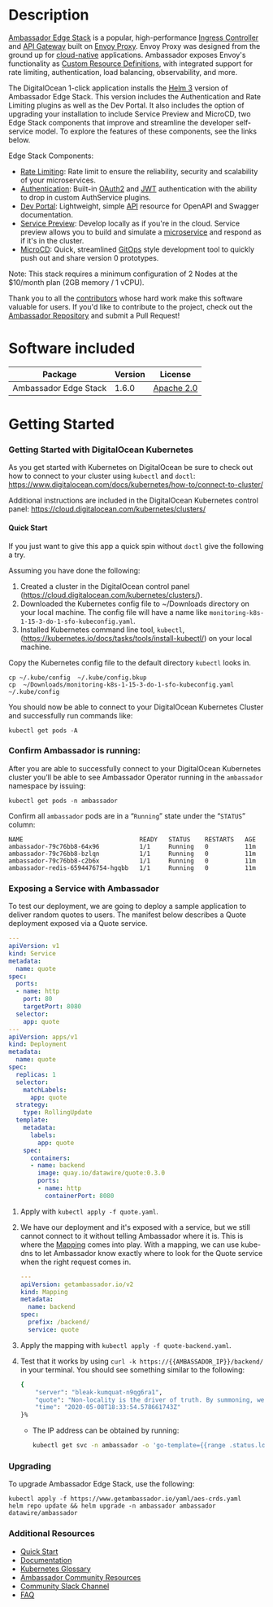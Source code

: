 # Description
[Ambassador Edge Stack](https://getambassador.io/) is a popular, high-performance [Ingress Controller](https://www.getambassador.io/products/edge-stack/api-gateway/) and [API Gateway](https://www.getambassador.io/learn/kubernetes-glossary/api-gateway/) built on [Envoy Proxy](https://www.envoyproxy.io/). Envoy Proxy was designed from the ground up for [cloud-native](https://www.getambassador.io/learn/kubernetes-glossary/cloud-native/) applications. Ambassador exposes Envoy's functionality as [Custom Resource Definitions](https://www.getambassador.io/learn/kubernetes-glossary/custom-resource-definition/), with integrated support for rate limiting, authentication, load balancing, observability, and more.

The DigitalOcean 1-click application installs the [Helm 3](https://helm.sh/docs/intro/install/) version of Ambassador Edge Stack.  This version includes the Authentication and Rate Limiting plugins as well as the Dev Portal.  It also includes the option of upgrading your installation to include Service Preview and MicroCD, two Edge Stack components that improve and streamline the developer self-service model.  To explore the features of these components, see the links below.

Edge Stack Components:
  - [Rate Limiting](https://www.getambassador.io/docs/latest/topics/using/rate-limits/rate-limits/): Rate limit to ensure the reliability, security and scalability of your microservices.
  - [Authentication](https://www.getambassador.io/products/edge-stack/api-gateway/security-authentication): Built-in [OAuth2](https://www.getambassador.io/learn/kubernetes-glossary/oauth/) and [JWT](https://www.getambassador.io/learn/kubernetes-glossary/jwt/) authentication with the ability to drop in custom AuthService plugins.
  - [Dev Portal](https://www.getambassador.io/docs/latest/topics/using/dev-portal/): Lightweight, simple [API](https://www.getambassador.io/learn/kubernetes-glossary/api/) resource for OpenAPI and Swagger documentation.
  - [Service Preview](https://www.getambassador.io/docs/latest/topics/using/edgectl/): Develop locally as if you're in the cloud.  Service preview allows you to build and simulate a [microservice](https://www.getambassador.io/learn/kubernetes-glossary/microservices/) and respond as if it's in the cluster.
  - [MicroCD](https://www.getambassador.io/docs/latest/topics/using/projects/): Quick, streamlined [GitOps](https://www.getambassador.io/learn/kubernetes-glossary/gitops/) style development tool to quickly push out and share version 0 prototypes.

Note: This stack requires a minimum configuration of 2 Nodes at the $10/month plan (2GB memory / 1 vCPU).

Thank you to all the [contributors](https://github.com/datawire/ambassador/graphs/contributors) whose hard work make this software valuable for users.  If you'd like to contribute to the project, check out the [Ambassador Repository](https://github.com/datawire/ambassador) and submit a Pull Request!

# Software included

| Package               | Version                                        | License                                                                                    |
| --------------------- | ---------------------------------------------- | ------------------------------------------------------------------------------------------ |
| Ambassador Edge Stack | 1.6.0 | [Apache 2.0](https://github.com/datawire/ambassador/blob/master/LICENSE) |

# Getting Started

### Getting Started with DigitalOcean Kubernetes
As you get started with Kubernetes on DigitalOcean be sure to check out how to connect to your cluster using `kubectl` and `doctl`:
https://www.digitalocean.com/docs/kubernetes/how-to/connect-to-cluster/
 
Additional instructions are included in the DigitalOcean Kubernetes control panel:
https://cloud.digitalocean.com/kubernetes/clusters/ 

#### Quick Start
If you just want to give this app a quick spin without `doctl` give the following a try.

Assuming you have done the following:
1. Created a cluster in the DigitalOcean control panel (https://cloud.digitalocean.com/kubernetes/clusters/).
1. Downloaded the Kubernetes config file to ~/Downloads directory on your local machine. The config file will have a name like `monitoring-k8s-1-15-3-do-1-sfo-kubeconfig.yaml`.
1. Installed Kubernetes command line tool, `kubectl`, (https://kubernetes.io/docs/tasks/tools/install-kubectl/) on your local machine.

Copy the Kubernetes config file to the default directory `kubectl` looks in.
```
cp ~/.kube/config  ~/.kube/config.bkup
cp  ~/Downloads/monitoring-k8s-1-15-3-do-1-sfo-kubeconfig.yaml  ~/.kube/config
```
You should now be able to connect to your DigitalOcean Kubernetes Cluster and successfully run commands like:
```
kubectl get pods -A
```

### Confirm Ambassador is running: 
After you are able to successfully connect to your DigitalOcean Kubernetes cluster you’ll be able to see Ambassador Operator running in the `ambassador` namespace by issuing:
 ```
 kubectl get pods -n ambassador
 ``` 
 Confirm all `ambassador` pods are in a “`Running`” state under the “`STATUS`” column:

```
NAME                                READY   STATUS    RESTARTS   AGE
ambassador-79c76bb8-64x96           1/1     Running   0          11m
ambassador-79c76bb8-bzlqn           1/1     Running   0          11m
ambassador-79c76bb8-c2b6x           1/1     Running   0          11m
ambassador-redis-6594476754-hgqbb   1/1     Running   0          11m
```

### Exposing a Service with Ambassador

To test our deployment, we are going to deploy a sample application to deliver random quotes to users.  The manifest below describes a Quote deployment exposed via a Quote service.

```yaml
---
apiVersion: v1
kind: Service
metadata:
  name: quote
spec:
  ports:
  - name: http
    port: 80
    targetPort: 8080
  selector:
    app: quote
---
apiVersion: apps/v1
kind: Deployment
metadata:
  name: quote
spec:
  replicas: 1
  selector:
    matchLabels:
      app: quote
  strategy:
    type: RollingUpdate
  template:
    metadata:
      labels:
        app: quote
    spec:
      containers:
      - name: backend
        image: quay.io/datawire/quote:0.3.0
        ports:
        - name: http
          containerPort: 8080
```

1. Apply with `kubectl apply -f quote.yaml`.

1. We have our deployment and it's exposed with a service, but we still cannot connect to it without telling Ambassador where it is.  This is where the [Mapping](https://getambassador.io/docs/latest/topics/using/intro-mappings/) comes into play.  With a mapping, we can use kube-dns to let Ambassador know exactly where to look for the Quote service when the right request comes in.

    ```yaml
    ---
    apiVersion: getambassador.io/v2
    kind: Mapping
    metadata:
      name: backend
    spec:
      prefix: /backend/
      service: quote
    ```

1. Apply the mapping with `kubectl apply -f quote-backend.yaml`.

1. Test that it works by using `curl -k https://{{AMBASSADOR_IP}}/backend/` in your terminal.  You should see something similar to the following:

    ```bash
    {
        "server": "bleak-kumquat-n9qg6ra1",
        "quote": "Non-locality is the driver of truth. By summoning, we vibrate.",
        "time": "2020-05-08T18:33:54.578661743Z"
    }% 
    ```
    - The IP address can be obtained by running:
      ```bash
      kubectl get svc -n ambassador -o 'go-template={{range .status.loadBalancer.ingress}}{{print .ip "\n"}}{{end}}'
      ```

### Upgrading

To upgrade Ambassador Edge Stack, use the following:
```
kubectl apply -f https://www.getambassador.io/yaml/aes-crds.yaml
helm repo update && helm upgrade -n ambassador ambassador datawire/ambassador
```

### Additional Resources
  - [Quick Start](https://www.getambassador.io/docs/latest/tutorials/getting-started/)
  - [Documentation](https://www.getambassador.io/docs/latest/)
  - [Kubernetes Glossary](https://www.getambassador.io/learn/kubernetes-glossary/)
  - [Ambassador Community Resources](https://www.getambassador.io/community/)
  - [Community Slack Channel](https://join.slack.com/t/datawire-oss/shared_invite/zt-8rbpcp4x-vqcfpwmJYxcCVSL1CPxGLw)
  - [FAQ](https://www.getambassador.io/docs/latest/about/faq/)
